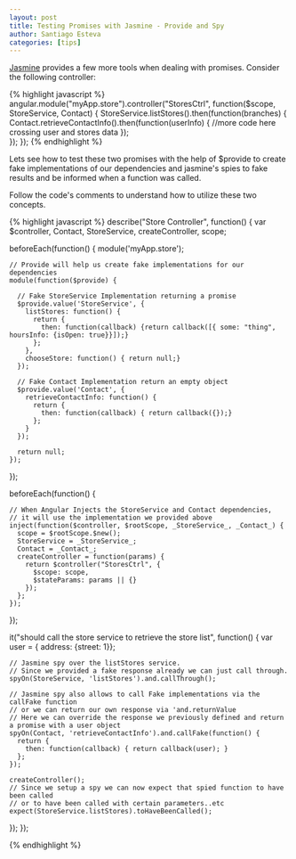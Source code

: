 ```yaml
---
layout: post
title: Testing Promises with Jasmine - Provide and Spy
author: Santiago Esteva
categories: [tips]
---
```


[Jasmine][1] provides a few more tools when dealing with promises. Consider the following controller: 

{% highlight javascript %}
angular.module("myApp.store").controller("StoresCtrl", function($scope, StoreService, Contact) {
  StoreService.listStores().then(function(branches) {
    Contact.retrieveContactInfo().then(function(userInfo) {
        //more code here crossing user and stores data
    });  
  });
});
{% endhighlight %}

Lets see how to test these two promises with the help of $provide to create fake implementations of our 
dependencies and jasmine's spies to fake results and be informed when a function was called.

Follow the code's comments to understand how to utilize these two concepts.


{% highlight javascript %}
describe("Store Controller", function() {
  var $controller, Contact, StoreService, createController, scope;
  
  beforeEach(function() {
    module('myApp.store');
    
    // Provide will help us create fake implementations for our dependencies
    module(function($provide) {
    
      // Fake StoreService Implementation returning a promise
      $provide.value('StoreService', {
        listStores: function() {
          return { 
            then: function(callback) {return callback([{ some: "thing", hoursInfo: {isOpen: true}}]);}
          };
        },
        chooseStore: function() { return null;}
      });
      
      // Fake Contact Implementation return an empty object 
      $provide.value('Contact', {
        retrieveContactInfo: function() {
          return {
            then: function(callback) { return callback({});}
          };
        }
      });
      
      return null;
    });
  });
  
  beforeEach(function() {
  
    // When Angular Injects the StoreService and Contact dependencies, 
    // it will use the implementation we provided above
    inject(function($controller, $rootScope, _StoreService_, _Contact_) {
      scope = $rootScope.$new();
      StoreService = _StoreService_;
      Contact = _Contact_;
      createController = function(params) {
        return $controller("StoresCtrl", {
          $scope: scope,
          $stateParams: params || {}
        });
      };
    });
  });
  
  it("should call the store service to retrieve the store list", function() {
    var user = { address: {street: 1}};
    
    // Jasmine spy over the listStores service. 
    // Since we provided a fake response already we can just call through. 
    spyOn(StoreService, 'listStores').and.callThrough();
    
    // Jasmine spy also allows to call Fake implementations via the callFake function 
    // or we can return our own response via 'and.returnValue
    // Here we can override the response we previously defined and return a promise with a user object
    spyOn(Contact, 'retrieveContactInfo').and.callFake(function() {
      return {
        then: function(callback) { return callback(user); }
      };
    });
    
    createController();
    // Since we setup a spy we can now expect that spied function to have been called 
    // or to have been called with certain parameters..etc
    expect(StoreService.listStores).toHaveBeenCalled();
  });
});

{% endhighlight %}

[1]: http://jasmine.github.io/